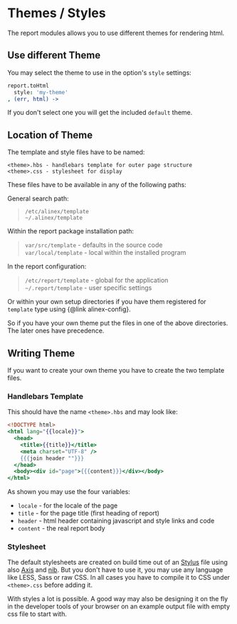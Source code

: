Themes / Styles
======================================================

The report modules allows you to use different themes for rendering html.


Use different Theme
-----------------------------------------------------
You may select the theme to use in the option's `style` settings:

``` coffee
report.toHtml
  style: 'my-theme'
, (err, html) ->
```

If you don't select one you will get the included `default` theme.


Location of Theme
--------------------------------------------------------
The template and style files have to be named:

    <theme>.hbs - handlebars template for outer page structure
    <theme>.css - stylesheet for display

These files have to be available in any of the following paths:

General search path:

>  `/etc/alinex/template`\
>  `~/.alinex/template`

Within the report package installation path:

> `var/src/template` - defaults in the source code\
> `var/local/template` - local within the installed program

In the report configuration:

> `/etc/report/template` - global for the application\
> `~/.report/template` - user specific settings

Or within your own setup directories if you have them registered for `template`
type using {@link alinex-config}.

So if you have your own theme put the files in one of the above directories. The
later ones have precedence.


Writing Theme
---------------------------------------------------------
If you want to create your own theme you have to create the two template files.

### Handlebars Template

This should have the name `<theme>.hbs` and may look like:

``` handlebars
<!DOCTYPE html>
<html lang="{{locale}}">
  <head>
    <title>{{title}}</title>
    <meta charset="UTF-8" />
    {{{join header ""}}}
  </head>
  <body><div id="page">{{{content}}}</div></body>
</html>
```

As shown you may use the four variables:
- `locale` - for the locale of the page
- `title` - for the page title (first heading of report)
- `header` - html header containing javascript and style links and code
- `content` - the real report body

### Stylesheet

The default stylesheets are created on build time out of an
[Stylus](http://stylus-lang.com/docs/js.html) file using also [Axis](http://axis.netlify.com/)
and [nib](https://tj.github.io/nib/). But you don't have to use it, you may use any
language like LESS, Sass or raw CSS. In all cases you have to compile it to CSS
under `<theme>.css` before adding it.

With styles a lot is possible. A good way may also be designing it on the fly in
the developer tools of your browser on an example output file with empty css file
to start with.
